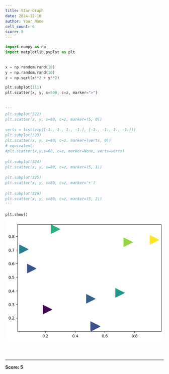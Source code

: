 ```yaml
---
title: Star-Graph
date: 2024-12-10
author: Your Name
cell_count: 6
score: 5
---
```


```python
import numpy as np
import matplotlib.pyplot as plt
```


```python

x = np.random.rand(10)
y = np.random.rand(10)
z = np.sqrt(x**2 + y**2)

```


```python
plt.subplot(111)
plt.scatter(x, y, s=500, c=z, marker=">")


'''
plt.subplot(322)
plt.scatter(x, y, s=80, c=z, marker=(5, 0))

verts = list(zip([-1., 1., 1., -1.], [-1., -1., 1., -1.]))
plt.subplot(323)
plt.scatter(x, y, s=80, c=z, marker=(verts, 0))
# equivalent:
#plt.scatter(x,y,s=80, c=z, marker=None, verts=verts)

plt.subplot(324)
plt.scatter(x, y, s=80, c=z, marker=(5, 1))

plt.subplot(325)
plt.scatter(x, y, s=80, c=z, marker='+')

plt.subplot(326)
plt.scatter(x, y, s=80, c=z, marker=(5, 2))
'''

plt.show()


```


    
![png](star-graph_files/star-graph_2_0.png)
    



```python

```


```python

```


```python

```


---
**Score: 5**

